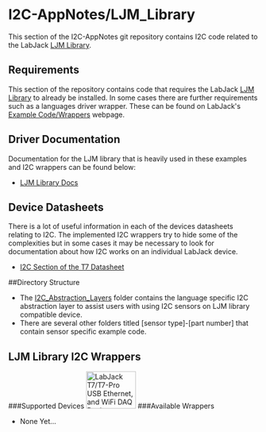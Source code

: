 # I2C-AppNotes/LJM_Library
This section of the I2C-AppNotes git repository contains I2C code related to the LabJack [LJM Library](https://labjack.com/support/software/installers/ljm).

## Requirements
This section of the repository contains code that requires the LabJack [LJM Library](https://labjack.com/support/software/installers/ljm) to already be installed.  In some cases there are further requirements such as a languages driver wrapper.  These can be found on LabJack's [Example Code/Wrappers](https://labjack.com/support/software/examples) webpage.

## Driver Documentation
Documentation for the LJM library that is heavily used in these examples and I2C wrappers can be found below:
* [LJM Library Docs](https://labjack.com/support/software/api/ljm)

## Device Datasheets
There is a lot of useful information in each of the devices datasheets relating to I2C.  The implemented I2C wrappers try to hide some of the complexities but in some cases it may be necessary to look for documentation about how I2C works on an individual LabJack device.
* [I2C Section of the T7 Datasheet](https://labjack.com/support/datasheets/t7/digital-io/i2c)

##Directory Structure
* The [I2C_Abstraction_Layers](https://github.com/labjack/I2C-AppNotes/tree/master/LJM_Library/I2C_Abstraction_Layers) folder contains the language specific I2C abstraction layer to assist users with using I2C sensors on LJM library compatible device.
* There are several other folders titled [sensor type]-[part number] that contain sensor specific example code.

## LJM Library I2C Wrappers
###Supported Devices
<a href="https://labjack.com/products/t7"><img src="https://labjack.com/sites/default/files/T7-Pro_USB_Ethernet_WiFi_DAQ_Device.JPG" width="100px" height="75px" alt="LabJack T7/T7-Pro USB Ethernet, and WiFi DAQ Device" title="T7"></a>
###Available Wrappers
* None Yet...
